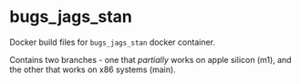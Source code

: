 # bugs_jags_stan
Docker build files for `bugs_jags_stan` docker container.

Contains two branches - one that *partially* works on apple silicon (m1), and the other that works on x86 systems (main). 
